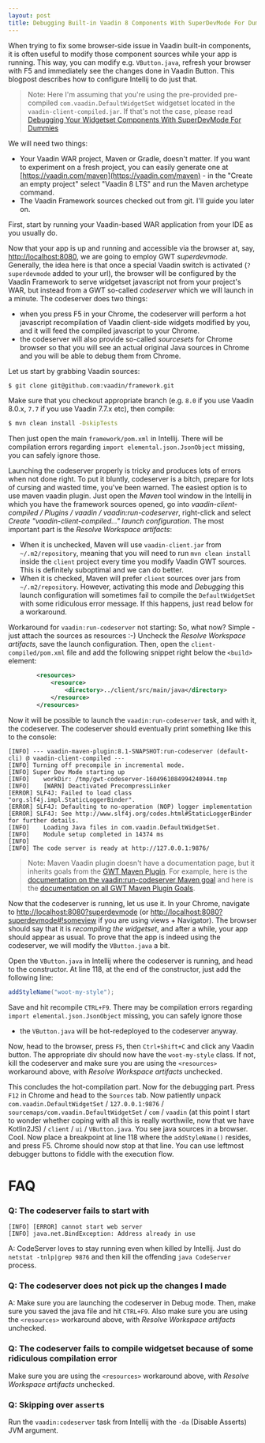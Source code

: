```yaml
---
layout: post
title: Debugging Built-in Vaadin 8 Components With SuperDevMode For Dummies
---
```


When trying to fix some browser-side issue in Vaadin built-in components,
it is often useful to modify those component sources while your app is running. 
This way, you can modify e.g. `VButton.java`, refresh your browser with F5
and immediately see the changes done in Vaadin Button. This blogpost describes
how to configure Intellij to do just that.

> Note: Here I'm assuming that you're using the pre-provided pre-compiled `com.vaadin.DefaultWidgetSet`
widgetset located in the `vaadin-client-compiled.jar`. If that's not the case, please read
[Debugging Your Widgetset Components With SuperDevMode For Dummies](../Debugging-your-widgetset-components-with-superdevmode-for-dummies/)

We will need two things:

* Your Vaadin WAR project, Maven or Gradle, doesn't matter.
  If you want to experiment on a fresh project, you can easily generate one
  at [https://vaadin.com/maven](https://vaadin.com/maven) - in the "Create an empty project"
  select "Vaadin 8 LTS" and run the Maven archetype command.
* The Vaadin Framework sources checked out from git. I'll guide you later on.


First, start by running your Vaadin-based WAR application from your IDE as you usually do.

Now that your app is up and running and accessible via the browser at, say, [http://localhost:8080](http://localhost:8080),
we are going to employ GWT *superdevmode*. Generally, the
idea here is that once a special Vaadin switch is activated
(`?superdevmode` added to your url), the browser will be configured
by the Vaadin Framework to serve widgetset javascript not
from your project's WAR, but instead from a GWT so-called *codeserver*
which we will launch in a minute. The codeserver does two things:

* when you press F5 in your Chrome, the codeserver will perform a
  hot javascript recompilation of Vaadin client-side widgets modified by you,
  and it will feed the compiled javascript to your Chrome.
* the codeserver will also provide so-called *sourcesets* for
  Chrome browser so that you will see an actual original Java
  sources in Chrome and you will be able to debug them from Chrome.

Let us start by grabbing Vaadin sources:
```bash
$ git clone git@github.com:vaadin/framework.git
```
Make sure that you checkout appropriate branch (e.g. `8.0` if you use Vaadin 8.0.x, `7.7` if you use Vaadin 7.7.x etc), then compile:
```bash
$ mvn clean install -DskipTests
```
Then just open the main `framework/pom.xml` in Intellij. There will be compilation errors
regarding `import elemental.json.JsonObject` missing, you can safely ignore those.

Launching the codeserver properly is tricky and produces
lots of errors when not done right. To put it bluntly, codeserver is a bitch,
prepare for lots of cursing and wasted time, you've been warned.
The easiest option is to use maven vaadin plugin.
Just open the *Maven* tool window in the Intellij in which you have the framework sources opened,
go into *vaadin-client-compiled / Plugins / vaadin / vaadin:run-codeserver*,
right-click and select *Create "vaadin-client-compiled..." launch configuration*. The most
important part is the *Resolve Workspace artifacts*:

* When it is unchecked, Maven will use `vaadin-client.jar` from `~/.m2/repository`,
  meaning that you will need to run `mvn clean install` inside the `client` project every
  time you modify Vaadin GWT sources. This is definitely suboptimal and we can do better.
* When it is checked, Maven will prefer `client` sources over jars from `~/.m2/repository`.
  However, activating this mode and *Debugging* this launch configuration will sometimes fail to compile the `DefaultWidgetSet` with some ridiculous error message. If this happens, just read below for a workaround.

Workaround for `vaadin:run-codeserver` not starting: So, what now? Simple - just attach the sources as resources :-) Uncheck the *Resolve Workspace artifacts*, save the launch configuration. Then, open the `client-compiled/pom.xml` file and add the following snippet right below the `<build>` element:

```xml
		<resources>
			<resource>
				<directory>../client/src/main/java</directory>
			</resource>
		</resources>
```

Now it will be possible to launch the `vaadin:run-codeserver` task, and with it, the codeserver. The codeserver should eventually print something like this to the console:
```
[INFO] --- vaadin-maven-plugin:8.1-SNAPSHOT:run-codeserver (default-cli) @ vaadin-client-compiled ---
[INFO] Turning off precompile in incremental mode.
[INFO] Super Dev Mode starting up
[INFO]    workDir: /tmp/gwt-codeserver-1604961084994240944.tmp
[INFO]    [WARN] Deactivated PrecompressLinker
[ERROR] SLF4J: Failed to load class "org.slf4j.impl.StaticLoggerBinder".
[ERROR] SLF4J: Defaulting to no-operation (NOP) logger implementation
[ERROR] SLF4J: See http://www.slf4j.org/codes.html#StaticLoggerBinder for further details.
[INFO]    Loading Java files in com.vaadin.DefaultWidgetSet.
[INFO]    Module setup completed in 14374 ms
[INFO]
[INFO] The code server is ready at http://127.0.0.1:9876/
```

> Note: Maven Vaadin plugin doesn't have a documentation page, but it inherits goals from
the [GWT Maven Plugin](https://gwt-maven-plugin.github.io/gwt-maven-plugin). For example,
here is the [documentation on the vaadin:run-codeserver Maven goal](https://gwt-maven-plugin.github.io/gwt-maven-plugin/run-codeserver-mojo.html)
and here is the [documentation on all GWT Maven Plugin Goals](https://gwt-maven-plugin.github.io/gwt-maven-plugin/plugin-info.html).

Now that the codeserver is running, let us use it. In your Chrome,
navigate to [http://localhost:8080?superdevmode](http://localhost:8080?superdevmode)
(or [http://localhost:8080?superdevmode#!someview](http://localhost:8080?superdevmode#!someview)
if you are using views + Navigator). The browser should say that it
is *recompiling the widgetset*, and after a while, your app
should appear as usual. To prove that the app is indeed using the
codeserver, we will modify the `VButton.java` a bit.

Open the `VButton.java` in Intellij where the codeserver is running,
and head to the constructor. At line 118, at the end of the constructor,
just add the following line:
```java
addStyleName("woot-my-style");
```
Save and hit recompile `CTRL+F9`. There may be compilation errors regarding
`import elemental.json.JsonObject` missing, you can safely ignore those
- the `VButton.java` will be hot-redeployed to the codeserver anyway.

Now, head to the browser, press `F5`, then `Ctrl+Shift+C` and click any Vaadin button.
The appropriate div should now have the `woot-my-style` class. If not,
kill the codeserver and make sure you are using the `<resources>`
workaround above, with *Resolve Workspace artifacts* unchecked.

This concludes the hot-compilation part. Now for the debugging part. Press `F12`
in Chrome and head to the `Sources` tab. Now patiently unpack
`com.vaadin.DefaultWidgetSet` / `127.0.0.1:9876` / `sourcemaps/com.vaadin.DefaultWidgetSet` / `com` / `vaadin` (at this point I start to wonder whether coping with all this is really worthwile, now that we have Kotlin2JS) / `client` / `ui` / `VButton.java`.
You see java sources in a browser. Cool. Now place a breakpoint at line 118 where the `addStyleName()` resides,
and press F5. Chrome should now stop at that line. You can use
leftmost debugger buttons to fiddle with the execution flow.

# FAQ

### Q: The codeserver fails to start with
```
[INFO] [ERROR] cannot start web server
[INFO] java.net.BindException: Address already in use
```

A: CodeServer loves to stay running even when killed by Intellij.
Just do `netstat -tnlp|grep 9876` and then kill the offending `java CodeServer` process.

### Q: The codeserver does not pick up the changes I made
A: Make sure you are launching the codeserver in Debug mode.
Then, make sure you saved the java file and hit `CTRL+F9`.
Also make sure you are using the `<resources>` workaround above,
with *Resolve Workspace artifacts* unchecked.

### Q: The codeserver fails to compile widgetset because of some ridiculous compilation error
Make sure you are using the `<resources>` workaround above,
with *Resolve Workspace artifacts* unchecked.

### Q: Skipping over `assert`s
Run the `vaadin:codeserver` task from Intellij with the `-da` (Disable Asserts) JVM argument.

